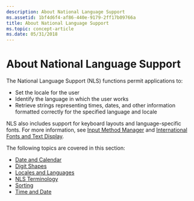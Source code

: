 ```yaml
---
description: About National Language Support
ms.assetid: 1bf4d6f4-af86-440e-9179-2ff17b09766a
title: About National Language Support
ms.topic: concept-article
ms.date: 05/31/2018
---
```


# About National Language Support

The National Language Support (NLS) functions permit applications to:

-   Set the locale for the user
-   Identify the language in which the user works
-   Retrieve strings representing times, dates, and other information formatted correctly for the specified language and locale

NLS also includes support for keyboard layouts and language-specific fonts. For more information, see [Input Method Manager](input-method-manager.md) and [International Fonts and Text Display](international-fonts-and-text-display.md).

The following topics are covered in this section:

-   [Date and Calendar](date-and-calendar.md)
-   [Digit Shapes](digit-shapes.md)
-   [Locales and Languages](locales-and-languages.md)
-   [NLS Terminology](nls-terminology.md)
-   [Sorting](sorting.md)
-   [Time and Date](time-and-date.md)

 

 



